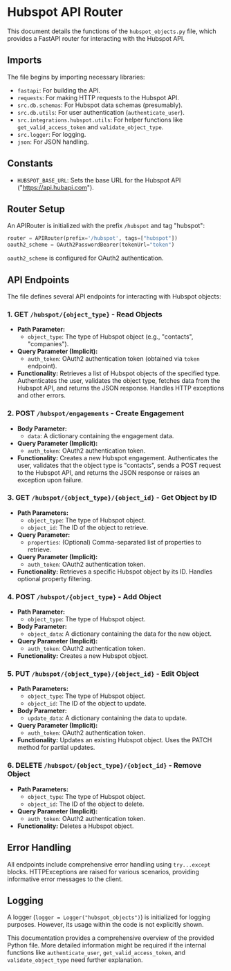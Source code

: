 # Hubspot API Router

This document details the functions of the `hubspot_objects.py` file, which provides a FastAPI router for interacting with the Hubspot API.

## Imports

The file begins by importing necessary libraries:

* `fastapi`: For building the API.
* `requests`: For making HTTP requests to the Hubspot API.
* `src.db.schemas`: For Hubspot data schemas (presumably).
* `src.db.utils`: For user authentication (`authenticate_user`).
* `src.integrations.hubspot.utils`: For helper functions like `get_valid_access_token` and `validate_object_type`.
* `src.logger`: For logging.
* `json`: For JSON handling.


## Constants

* `HUBSPOT_BASE_URL`: Sets the base URL for the Hubspot API ("https://api.hubapi.com").

## Router Setup

An APIRouter is initialized with the prefix `/hubspot` and tag "hubspot":

```python
router = APIRouter(prefix='/hubspot', tags=["hubspot"])
oauth2_scheme = OAuth2PasswordBearer(tokenUrl="token")
```

`oauth2_scheme` is configured for OAuth2 authentication.


## API Endpoints

The file defines several API endpoints for interacting with Hubspot objects:


### 1. GET `/hubspot/{object_type}` - Read Objects

* **Path Parameter:**
    * `object_type`:  The type of Hubspot object (e.g., "contacts", "companies").
* **Query Parameter (Implicit):**
    * `auth_token`: OAuth2 authentication token (obtained via `token` endpoint).
* **Functionality:** Retrieves a list of Hubspot objects of the specified type.  Authenticates the user, validates the object type, fetches data from the Hubspot API, and returns the JSON response.  Handles HTTP exceptions and other errors.

### 2. POST `/hubspot/engagements` - Create Engagement

* **Body Parameter:**
    * `data`: A dictionary containing the engagement data.
* **Query Parameter (Implicit):**
    * `auth_token`: OAuth2 authentication token.
* **Functionality:** Creates a new Hubspot engagement.  Authenticates the user, validates that the object type is "contacts", sends a POST request to the Hubspot API, and returns the JSON response or raises an exception upon failure.


### 3. GET `/hubspot/{object_type}/{object_id}` - Get Object by ID

* **Path Parameters:**
    * `object_type`: The type of Hubspot object.
    * `object_id`: The ID of the object to retrieve.
* **Query Parameter:**
    * `properties`: (Optional) Comma-separated list of properties to retrieve.
* **Query Parameter (Implicit):**
    * `auth_token`: OAuth2 authentication token.
* **Functionality:** Retrieves a specific Hubspot object by its ID.  Handles optional property filtering.


### 4. POST `/hubspot/{object_type}` - Add Object

* **Path Parameter:**
    * `object_type`: The type of Hubspot object.
* **Body Parameter:**
    * `object_data`: A dictionary containing the data for the new object.
* **Query Parameter (Implicit):**
    * `auth_token`: OAuth2 authentication token.
* **Functionality:** Creates a new Hubspot object.


### 5. PUT `/hubspot/{object_type}/{object_id}` - Edit Object

* **Path Parameters:**
    * `object_type`: The type of Hubspot object.
    * `object_id`: The ID of the object to update.
* **Body Parameter:**
    * `update_data`: A dictionary containing the data to update.
* **Query Parameter (Implicit):**
    * `auth_token`: OAuth2 authentication token.
* **Functionality:** Updates an existing Hubspot object. Uses the PATCH method for partial updates.


### 6. DELETE `/hubspot/{object_type}/{object_id}` - Remove Object

* **Path Parameters:**
    * `object_type`: The type of Hubspot object.
    * `object_id`: The ID of the object to delete.
* **Query Parameter (Implicit):**
    * `auth_token`: OAuth2 authentication token.
* **Functionality:** Deletes a Hubspot object.


## Error Handling

All endpoints include comprehensive error handling using `try...except` blocks.  HTTPExceptions are raised for various scenarios, providing informative error messages to the client.

## Logging

A logger (`logger = Logger("hubspot_objects")`) is initialized for logging purposes.  However, its usage within the code is not explicitly shown.


This documentation provides a comprehensive overview of the provided Python file.  More detailed information might be required if the internal functions like `authenticate_user`, `get_valid_access_token`, and `validate_object_type` need further explanation.
